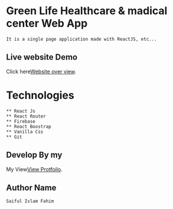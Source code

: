 # Green Life Healthcare & madical center Web App
    It is a single page application made with ReactJS, etc...

 
## Live website Demo 
   Click here[Website over view](https://healthcare-f0a15.web.app/).

# Technologies
    ** React Js
    ** React Router
    ** Firebase
    ** React Boostrap
    ** Vanilla Css
    ** Git 

## Develop By my 
My View[View Protfoilo](https://siffahim.github.io/developer-portfolio/).

## Author Name
    Saiful Islam Fahim